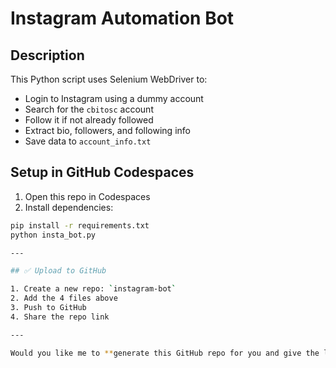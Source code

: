 # Instagram Automation Bot

## Description

This Python script uses Selenium WebDriver to:
- Login to Instagram using a dummy account
- Search for the `cbitosc` account
- Follow it if not already followed
- Extract bio, followers, and following info
- Save data to `account_info.txt`

## Setup in GitHub Codespaces

1. Open this repo in Codespaces
2. Install dependencies:

```bash
pip install -r requirements.txt
python insta_bot.py

---

## ✅ Upload to GitHub

1. Create a new repo: `instagram-bot`
2. Add the 4 files above
3. Push to GitHub  
4. Share the repo link

---

Would you like me to **generate this GitHub repo for you and give the link**, or would you prefer I **zip the files for manual upload**?
